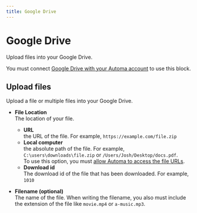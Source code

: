 ```yaml
---
title: Google Drive
---
```


# Google Drive

Upload files into your Google Drive.

You must connect [Google Drive with your Automa account](../integrations/google-drive.md) to use this block.

## Upload files
Upload a file or multiple files into your Google Drive.

- **File Location** <br />
  The location of your file.
  - **URL** <br> 
    the URL of the file. For example, `https://example.com/file.zip`
  - **Local computer** <br> 
    the absolute path of the file. For example, `C:\users\downloads\file.zip` or `/Users/Josh/Desktop/docs.pdf`.<br>
    To use this option, you must [allow Automa to access the file URLs](./upload-file.md#requirements).
  - **Download id** <br> 
    The download id of the file that has been downloaded. For example, `1010`

- **Filename (optional)** <br />
  The name of the file. When writing the filename, you also must include the extension of the file like `movie.mp4` or `a-music.mp3`.